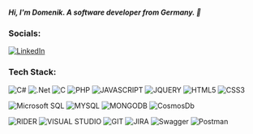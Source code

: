 ##### Hi, I'm Domenik. A software developer from Germany. 👋


### Socials: ###

[![LinkedIn](https://img.shields.io/badge/LinkedIn-%230077B5.svg?logo=linkedin&logoColor=white)](https://www.linkedin.com/in/domenik-eichberger-094342151/)

### Tech Stack: ###

![C#](https://img.shields.io/badge/c%23-%23239120.svg?style=for-the-badge&logo=c-sharp&logoColor=white) ![.Net](https://img.shields.io/badge/.NET-5C2D91?style=for-the-badge&logo=.net&logoColor=white) ![C](https://img.shields.io/badge/C-00599C?style=for-the-badge&logo=c&logoColor=white) ![PHP](https://img.shields.io/badge/PHP-777BB4?style=for-the-badge&logo=php&logoColor=white) ![JAVASCRIPT](https://img.shields.io/badge/JavaScript-F7DF1E?style=for-the-badge&logo=javascript&logoColor=black) ![JQUERY](https://img.shields.io/badge/jQuery-0769AD?style=for-the-badge&logo=jquery&logoColor=white) ![HTML5](https://img.shields.io/badge/HTML5-E34F26?style=for-the-badge&logo=html5&logoColor=white) ![CSS3](https://img.shields.io/badge/CSS3-1572B6?style=for-the-badge&logo=css3&logoColor=white)

![Microsoft SQL](https://img.shields.io/badge/Microsoft_SQL_Server-CC2927?style=for-the-badge&logo=microsoft-sql-server&logoColor=white) ![MYSQL](https://img.shields.io/badge/MySQL-00000F?style=for-the-badge&logo=mysql&logoColor=white) ![MONGODB](https://img.shields.io/badge/MongoDB-4EA94B?style=for-the-badge&logo=mongodb&logoColor=white) ![CosmosDb](https://img.shields.io/badge/-CosmosDB-blue)

![RIDER](https://img.shields.io/badge/Rider-000000?style=for-the-badge&logo=Rider&logoColor=white) ![VISUAL STUDIO](https://img.shields.io/badge/Visual_Studio-5C2D91?style=for-the-badge&logo=visual%20studio&logoColor=white) ![GIT](https://img.shields.io/badge/GIT-E44C30?style=for-the-badge&logo=git&logoColor=white) ![JIRA](https://img.shields.io/badge/Jira-0052CC?style=for-the-badge&logo=Jira&logoColor=white) ![Swagger](https://img.shields.io/badge/-Swagger-%23Clojure?style=for-the-badge&logo=swagger&logoColor=white) ![Postman](https://img.shields.io/badge/Postman-FF6C37?style=for-the-badge&logo=postman&logoColor=white)
